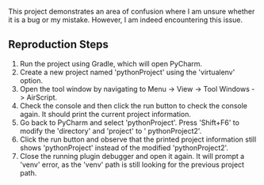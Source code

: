 This project demonstrates an area of confusion where I am unsure whether it is a bug or my mistake. However, I am indeed
encountering this issue.

## Reproduction Steps

1. Run the project using Gradle, which will open PyCharm.
2. Create a new project named 'pythonProject' using the 'virtualenv' option.
3. Open the tool window by navigating to Menu -> View -> Tool Windows -> AirScript.
4. Check the console and then click the run button to check the console again. It should print the current project
   information.
5. Go back to PyCharm and select 'pythonProject'. Press 'Shift+F6' to modify the 'directory' and 'project' to '
   pythonProject2'.
6. Click the run button and observe that the printed project information still shows 'pythonProject' instead of the
   modified 'pythonProject2'.
7. Close the running plugin debugger and open it again. It will prompt a 'venv' error, as the 'venv' path is still
   looking for the previous project path.